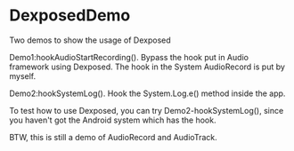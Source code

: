 # DexposedDemo
Two demos to show the usage of Dexposed

Demo1:hookAudioStartRecording(). Bypass the hook put in Audio framework using Dexposed. The hook in the System AudioRecord is put by myself.

Demo2:hookSystemLog(). Hook the System.Log.e() method inside the app. 

To test how to use Dexposed, you can try Demo2-hookSystemLog(), since you haven't got the Android system which has the hook.

BTW, this is still a demo of AudioRecord and AudioTrack.
